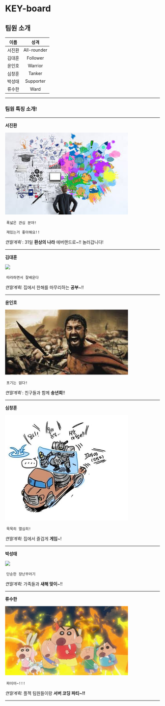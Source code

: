 # KEY-board



## 팀원 소개

|  이름  |    성격     |
| :----: | :---------: |
| 서진환 | All-rounder |
| 김대훈 |  Follower   |
| 윤인호 |   Warrior   |
| 심창훈 |   Tanker    |
| 박성태 |  Supporter  |
| 류수한 |    Ward     |

---



### 팀원  특징 소개!

---

**서진환**

<img src="https://github.com/sungkae/KEY-board/blob/master/img/download_JPG.jpeg?raw=true" width="400px" />

​								     `폭넓은 관심 분야!`

​								   `재밌는거 좋아해요!!`

*연말계획* : 31일 **환상의 나라** 에버랜드로~!! 놀러갑니다!

---

**김대훈**

<img src="https://github.com/sungkae/KEY-board/blob/master/img/shutterstock_120767839.jpg?raw=true" width="400px" />

​						    	        `따라하면서 잘배운다`	

*연말계획*: 집에서 한해를 마무리하는 **공부**~!!

---

**윤인호**

<img src="https://github.com/sungkae/KEY-board/blob/master/img/download_1.jpeg?raw=true" width="400px" />

​									`포기는 없다!`

*연말계획* : 친구들과 함께 **송년회**!!

---

**심창훈**

<img src="https://github.com/sungkae/KEY-board/blob/master/img/download_PNG.png?raw=true" width="400px" />

​							`묵묵히 열심히!`

*연말계획*: 집에서 즐겁게 **게임**~!



---

**박성태**

<img src="https://github.com/sungkae/KEY-board/blob/master/img/1259993850FE392803.jpeg?raw=true" width="400px" />

​									`단순한 장난꾸러기`

*연말계획*: 가족들과 **새해 맞이**~!! 

---

**류수한**

<img src="https://github.com/sungkae/KEY-board/blob/master/img/download_2.jpeg?raw=true" width="400px" />

​								 	`파이어~!!!`

*연말계획*: 플젝 팀원들이랑 **서버 코딩 파티~!!**

---

